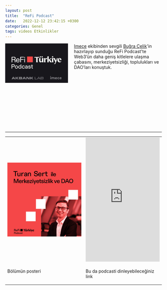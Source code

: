 ```yaml
---
layout: post
title:  "ReFi Podcast"
date:   2022-12-12 23:42:15 +0300
categories: Genel
tags: videos Etkinlikler
---
```


<img align="left" src="/assets/refi-podcast-poster.jpg" style="width:40%; padding-right:20px"> [Imece](https://imece.com/) ekibinden sevgili [Buğra Çelik](https://twitter.com/BugraCelik)'in hazırlayıp sunduğu ReFi Podcast'te Web3’ün daha geniş kitlelere ulaşma çabasını, merkeziyetsizliği, toplulukları ve DAO’ları konuştuk. 

&nbsp;

&nbsp;

&nbsp;

&nbsp;

&nbsp;

&nbsp;

****

<table><tr>
<td style="width:50%">
<img src="/assets/refi-turkiye-podcast_800.jpg">
</td>
<td style="width:50%">
<iframe src="https://widget.spreaker.com/player?episode_id=52160371&theme=light&playlist=false&cover_image_url=https%3A%2F%2Fd3wo5wojvuv7l.cloudfront.net%2Fimages.spreaker.com%2Foriginal%2F973a0155503e074d6442e1a88e82630d.jpg" width="100%" height="400px" frameborder="0"></iframe></td></tr>
<tr><td style="width:50%; vertical-align:top">
<p>
Bölümün posteri
</p></td>
<td style="width:50%; vertical-align:top">
<p>Bu da podcasti dinleyebileceğiniz link</p>
</td>
</tr>
</table>

&nbsp;

